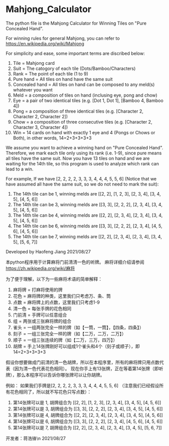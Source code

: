 # Mahjong_Calculator
The python file is the Mahjong Calculator for Winning Tiles on "Pure Concealed Hand".

For winning rules for general Mahjong, you can refer to https://en.wikipedia.org/wiki/Mahjong

For simplicity and ease, some important terms are discribed below:
1. Tile = Mahjong card 
2. Suit = The catogory of each tile (Dots/Bamboo/Characters)
3. Rank = The point of each tile (1 to 9)
4. Pure hand = All tiles on hand have the same suit
5. Concealed hand = All tiles on hand can be composed to any meld(s) whatever you want
6. Meld = a composition of tiles on hand (inclusing eye, pong and chow)
7. Eye = a pair of two identical tiles (e.g. [Dot 1, Dot 1], [Bamboo 4, Bamboo 4])
8. Pong = a composition of three identical tiles (e.g. [Character 2, Character 2, Character 2]) 
9. Chow = a composition of three consecutive tiles (e.g. [Character 2, Character 3, Character 4])
10. Win = 14 cards on hand with exactly 1 eye and 4 (Pongs or Chows or Both), in other words, 14=2+3+3+3+3

We assume you want to achieve a winning hand on "Pure Concealed Hand". 
Therefore, we mark each tile only using its rank (i.e. 1-9), since pure means all tiles have the same suit.
Now you have 13 tiles on hand and we are waiting for the 14th tile, so this program is used to analyze which rank can lead to a win.

For example,
If we have [2, 2, 2, 2, 3, 3, 3, 4, 4, 4, 5, 5, 6] (Notice that we have assumed all have the same suit, so we do not need to mark the suit):
1. The 14th tile can be 1, winning melds are [[2, 2], [1, 2, 3], [2, 3, 4], [3, 4, 5], [4, 5, 6]]
2. The 14th tile can be 3, winning melds are [[3, 3], [2, 2, 2], [2, 3, 4], [3, 4, 5], [4, 5, 6]]
3. The 14th tile can be 4, winning melds are [[2, 2], [2, 3, 4], [2, 3, 4], [3, 4, 5], [4, 5, 6]]
4. The 14th tile can be 6, winning melds are [[3, 3], [2, 2, 2], [2, 3, 4], [4, 5, 6], [4, 5, 6]]
5. The 14th tile can be 7, winning melds are [[2, 2], [2, 3, 4], [2, 3, 4], [3, 4, 5], [5, 6, 7]]

Developed by Haofeng Jiang
2021/08/27


本python程序用于计算麻将门前清清一色的听牌。
麻将详细介绍请参阅 https://zh.wikipedia.org/wiki/麻将

为了便于理解，以下为一些麻将术语的简单解释：
1. 麻将牌 = 打麻将使用的牌
2. 花色 = 麻将牌的种类，这里我们只考虑万、条、筒
3. 点数 = 麻将牌上的点数，这里我们只考虑1-9
4. 清一色 = 每张手牌的花色相同
5. 门前清 = 手牌可以任意组合
6. 组 = 两张或三张麻将牌的组合
7. 雀头 = 一组两张完全一样的牌（如【一筒，一筒】，【四条，四条】）
8. 刻子 = 一组三张完全一样的牌（如【二万，二万，二万】）
9. 顺子 = 一组三张连续的牌（如【二万，三万，四万】）
10. 胡牌 = 手上14张牌刚好可以组成1个雀头和4个（刻子或顺子），即14=2+3+3+3+3

假设你想要做成门前清的清一色胡牌，所以在本程序里，所有的麻将牌只用点数代表（因为清一色代表花色相同）。
现在你手上有13张牌，正在等着第14张牌（即听牌），那么本程序可以告诉你哪张牌可以让你胡牌。

例如：
如果我们手牌是[2, 2, 2, 2, 3, 3, 3, 4, 4, 4, 5, 5, 6] （注意我们已经假设所有花色相同了，所以就不写花色只写点数）：
1. 第14张牌可以是 1, 胡牌组合为 [[2, 2], [1, 2, 3], [2, 3, 4], [3, 4, 5], [4, 5, 6]]
2. 第14张牌可以是 3, 胡牌组合为 [[3, 3], [2, 2, 2], [2, 3, 4], [3, 4, 5], [4, 5, 6]]
3. 第14张牌可以是 4, 胡牌组合为 [[2, 2], [2, 3, 4], [2, 3, 4], [3, 4, 5], [4, 5, 6]]
4. 第14张牌可以是 6, 胡牌组合为 [[3, 3], [2, 2, 2], [2, 3, 4], [4, 5, 6], [4, 5, 6]]
5. 第14张牌可以是 7, 胡牌组合为 [[2, 2], [2, 3, 4], [2, 3, 4], [3, 4, 5], [5, 6, 7]]

开发者：蒋浩锋\n
2021/08/27
